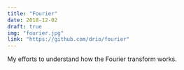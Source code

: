 ```yaml
---
title: "Fourier"
date: 2018-12-02
draft: true
img: "fourier.jpg"
link: "https://github.com/drio/fourier"
---
```


My efforts to understand how the Fourier transform works.
